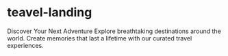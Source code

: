 # teavel-landing
Discover Your Next Adventure Explore breathtaking destinations around the world. Create memories that last a lifetime with our curated travel experiences.

